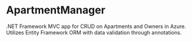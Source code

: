 # ApartmentManager
 .NET Framework MVC app for CRUD on Apartments and Owners in Azure. Utilizes Entity Framework ORM with data validation through annotations. 
